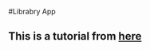 #Librabry App
## This is a tutorial from [here](https://www.lynda.com/Go-tutorials/Our-first-route/516402/516846-4.html)